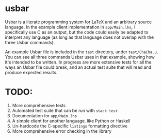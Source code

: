 # usbar

Usbar is a literate programming system for LaTeX and an arbitrary source language. In the example client implementation in `app/Main.lhs`, I specifically use C as an output, but the code could easily be adapted to interpret any language (as long as that language does not overlap with the three Usbar commands).

An example Usbar file is included in the `test` directory, under `test/ChaCha.u`. You can see all three commands Usbar uses in that example, showing how it's intended to be written. In progress are more extensive tests for all the ways an Usbar file could break, and an actual test suite that will read and produce expected results.

# TODO:
1. More comprehensive tests
2. Automated test suite that can be run with `stack test`
3. Documentation for `app/Main.lhs`
4. A simple client for another language, like Python or Haskell
5. Un-hardcode the C-specific `listings` formatting directive
6. More comprehensive error checking in the library
